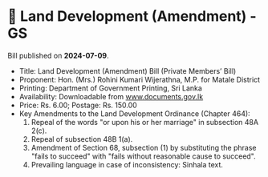 # 📄  Land Development (Amendment) - GS

Bill published on **2024-07-09**.

- Title: Land Development (Amendment) Bill (Private Members’ Bill)
- Proponent: Hon. (Mrs.) Rohini Kumari Wijerathna, M.P. for Matale District
- Printing: Department of Government Printing, Sri Lanka
- Availability: Downloadable from www.documents.gov.lk
- Price: Rs. 6.00; Postage: Rs. 150.00
- Key Amendments to the Land Development Ordinance (Chapter 464): 
  1. Repeal of the words "or upon his or her marriage" in subsection 48A 2(c).
  2. Repeal of subsection 48B 1(a).
  3. Amendment of Section 68, subsection (1) by substituting the phrase "fails to succeed" with "fails without reasonable cause to succeed".
  4. Prevailing language in case of inconsistency: Sinhala text.
